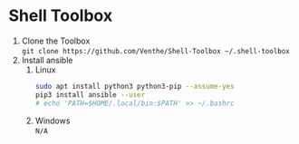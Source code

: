 # Shell Toolbox

1. Clone the Toolbox  
   `git clone https://github.com/Venthe/Shell-Toolbox ~/.shell-toolbox`
2. Install ansible
   1. Linux
      ```bash
      sudo apt install python3 python3-pip --assume-yes
      pip3 install ansible --user
      # echo 'PATH=$HOME/.local/bin:$PATH' >> ~/.bashrc
      ```
   2. Windows  
      `N/A`
